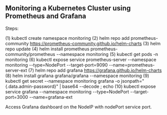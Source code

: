 Monitoring a Kubernetes Cluster using Prometheus and Grafana
------------------------------------------------------------

Steps:

(1) kubectl create namespace monitoring
(2) helm repo add prometheus-community https://prometheus-community.github.io/helm-charts
(3) helm repo update
(4) helm install prometheus prometheus-community/prometheus --namespace monitoring
(5) kubectl get pods -n monitoring
(6) kubectl expose service prometheus-server --namespace monitoring --type=NodePort --target-port=9090 --name=prometheus-server-ext
(7) helm repo add grafana https://grafana.github.io/helm-charts
(8) helm install grafana grafana/grafana --namespace monitoring
(9) kubectl get secret --namespace monitoring grafana -o jsonpath="{.data.admin-password}" | base64 --decode ; echo
(10) kubectl expose service grafana --namespace monitoring --type=NodePort --target-port=3000 --name=grafana-ext

Access Grafana dashboard on the NodeIP with nodePort service port.

